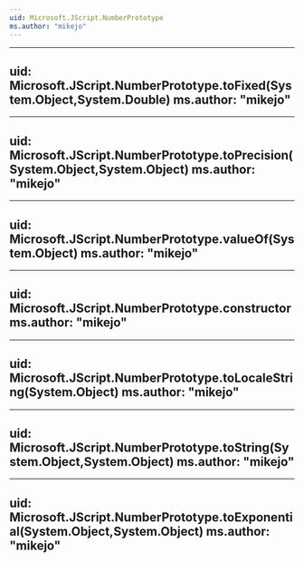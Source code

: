```yaml
---
uid: Microsoft.JScript.NumberPrototype
ms.author: "mikejo"
---
```


---
uid: Microsoft.JScript.NumberPrototype.toFixed(System.Object,System.Double)
ms.author: "mikejo"
---

---
uid: Microsoft.JScript.NumberPrototype.toPrecision(System.Object,System.Object)
ms.author: "mikejo"
---

---
uid: Microsoft.JScript.NumberPrototype.valueOf(System.Object)
ms.author: "mikejo"
---

---
uid: Microsoft.JScript.NumberPrototype.constructor
ms.author: "mikejo"
---

---
uid: Microsoft.JScript.NumberPrototype.toLocaleString(System.Object)
ms.author: "mikejo"
---

---
uid: Microsoft.JScript.NumberPrototype.toString(System.Object,System.Object)
ms.author: "mikejo"
---

---
uid: Microsoft.JScript.NumberPrototype.toExponential(System.Object,System.Object)
ms.author: "mikejo"
---
